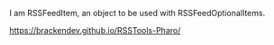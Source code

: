 I am RSSFeedItem, an object to be used with RSSFeedOptionalItems.

<https://brackendev.github.io/RSSTools-Pharo/>